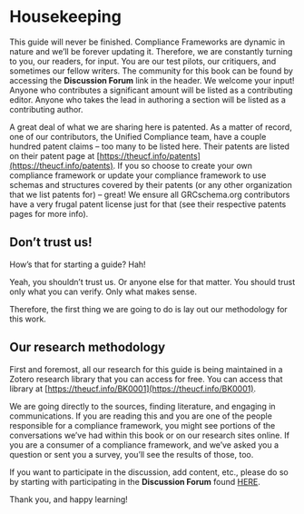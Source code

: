 # Housekeeping

This guide will never be finished. Compliance Frameworks are dynamic in nature and we’ll be forever updating it. Therefore, we are constantly turning to you, our readers, for input. You are our test pilots, our critiquers, and sometimes our fellow writers. The community for this book can be found by accessing the **Discussion Forum** link in the header. We welcome your input! Anyone who contributes a significant amount will be listed as a contributing editor. Anyone who takes the lead in authoring a section will be listed as a contributing author.

A great deal of what we are sharing here is patented. As a matter of record, one of our contributors, the Unified Compliance team, have a couple hundred patent claims – too many to be listed here. Their patents are listed on their patent page at [https://theucf.info/patents](https://theucf.info/patents). If you so choose to create your own compliance framework or update your compliance framework to use schemas and structures covered by their patents (or any other organization that we list patents for) – great! We ensure all GRCschema.org contributors have a very frugal patent license just for that (see their respective patents pages for more info).

## Don’t trust us!

How’s that for starting a guide? Hah!

Yeah, you shouldn’t trust us. Or anyone else for that matter. You should trust only what you can verify. Only what makes sense.

Therefore, the first thing we are going to do is lay out our methodology for this work.

## Our research methodology

First and foremost, all our research for this guide is being maintained in a Zotero research library that you can access for free. You can access that library at [https://theucf.info/BK0001](https://theucf.info/BK0001).

We are going directly to the sources, finding literature, and engaging in communications. If you are reading this and you are one of the people responsible for a compliance framework, you might see portions of the conversations we’ve had within this book or on our research sites online. If you are a consumer of a compliance framework, and we’ve asked you a question or sent you a survey, you’ll see the results of those, too.

If you want to participate in the discussion, add content, etc., please do so by starting with participating in the **Discussion Forum** found [HERE](https://support.commoncontrolshub.com/hc/en-us/community/topics/360001678292-An-approach-to-Unified-Compliance).

Thank you, and happy learning!
